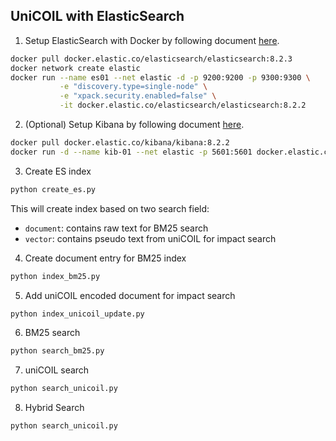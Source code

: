 ## UniCOIL with ElasticSearch
1. Setup ElasticSearch with Docker by following document [here](https://www.elastic.co/guide/en/elasticsearch/reference/current/docker.html).
```bash
docker pull docker.elastic.co/elasticsearch/elasticsearch:8.2.3
docker network create elastic
docker run --name es01 --net elastic -d -p 9200:9200 -p 9300:9300 \
           -e "discovery.type=single-node" \
           -e "xpack.security.enabled=false" \
           -it docker.elastic.co/elasticsearch/elasticsearch:8.2.2
```
2. (Optional) Setup Kibana by following document [here](https://www.elastic.co/guide/en/kibana/current/docker.html).
```bash
docker pull docker.elastic.co/kibana/kibana:8.2.2
docker run -d --name kib-01 --net elastic -p 5601:5601 docker.elastic.co/kibana/kibana:8.2.2
```

3. Create ES index
```bash
python create_es.py
```
This will create index based on two search field:

- `document`: contains raw text for BM25 search
- `vector`: contains pseudo text from uniCOIL for impact search

4. Create document entry for BM25 index
```bash
python index_bm25.py
```

5. Add uniCOIL encoded document for impact search
```bash
python index_unicoil_update.py
```

6. BM25 search
```bash
python search_bm25.py
```

7. uniCOIL search
```bash
python search_unicoil.py
```

8. Hybrid Search

```bash
python search_unicoil.py
```